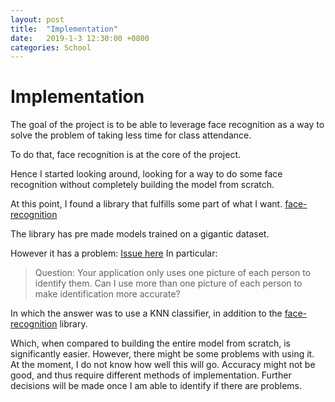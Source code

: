 ```yaml
---
layout: post
title:  "Implementation"
date:   2019-1-3 12:30:00 +0800
categories: School
---
```


# Implementation
The goal of the project is to be able to leverage face recognition as a way to solve the problem of taking less time for class attendance.


To do that, face recognition is at the core of the project.


Hence I started looking around, looking for a way to do some face recognition without completely building the model from scratch.


At this point, I found a library that fulfills some part of what I want.
[face-recognition](https://github.com/ageitgey/face_recognition)


The library has pre made models trained on a gigantic dataset.


However it has a problem:
[Issue here](https://github.com/ageitgey/face_recognition/wiki/Face-Recognition-Accuracy-Problems)
In particular:
> Question: Your application only uses one picture of each person to identify them. Can I use more than one picture of each person to make identification more accurate?

In which the answer was to use a KNN classifier, in addition to the [face-recognition](https://github.com/ageitgey/face_recognition) library.


Which, when compared to building the entire model from scratch, is significantly easier. However, there might be some problems with using it. At the moment, I do not know how well this will go. Accuracy might not be good, and thus require different methods of implementation. Further decisions will be made once I am able to identify if there are problems.
